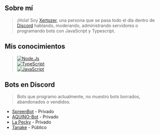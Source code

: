 ## Sobre mí
> ¡Hola! Soy [Xertozer](https://twitter.com/Xertozer), una persona que se pasa todo el día dentro de [Discord](https://discord.com/users/604845582032306215) hablando, moderando, administrando servidores o programando bots con JavaScript y Typescript.

## Mis conocimientos
> [![Node.Js](https://img.shields.io/badge/Node.JS-339933?style=for-the-badge&logo=node.js&logoColor=white&labelColor=101010)]()<br/>
> [![TypeScript](https://img.shields.io/badge/TypeScript-3b85d1?style=for-the-badge&logo=typescript&logoColor=white&labelColor=101010)]()<br/>
> [![JavaScript](https://img.shields.io/badge/JavaScript-F7DF1E?style=for-the-badge&logo=javascript&logoColor=white&labelColor=101010)]()

## Bots en Discord
> Bots que programo actualmente, no muestro bots borrados, abandonados o vendidos.

- [SpreenBot](https://discord.gg/spreen) - Privado
- [AQUINO-Bot](https://discord.gg/aquino) - Privado
- [La Pecky](https://discord.gg/gqxcVyZ2Jk) - Privado
- [Tanake](https://discord.gg/HvZ6Qkb2t9) - Público
